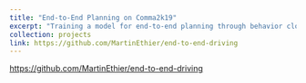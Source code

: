 ```yaml
---
title: "End-to-End Planning on Comma2k19"
excerpt: "Training a model for end-to-end planning through behavior cloning.<br/><img src='/images/projects/e2e_demo.gif' style='width:512px;'>"
collection: projects
link: https://github.com/MartinEthier/end-to-end-driving
---
```


https://github.com/MartinEthier/end-to-end-driving
